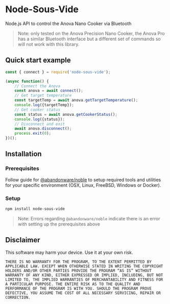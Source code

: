# Node-Sous-Vide

Node.js API to control the Anova Nano Cooker via Bluetooth

> Note: only tested on the Anova Precision Nano Cooker, the Anova Pro has a similar Bluetooth interface but a different set of commands so will not work with this library.

## Quick start example

```js
const { connect } = require('node-sous-vide');

(async function() {
    // Connect the Anova
    const anova = await connect();
    // Get target temperature
    const targetTemp = await anova.getTargetTemperature();
    console.log({targetTemp});
    // Get cooker status
    const status = await anova.getCookerStatus();
    console.log({status});
    // Disconnect and exit
    await anova.disconnect();
    process.exit(0);
})();
```

## Installation
### Prerequisites

Follow guide for [@abandonware/noble](https://github.com/abandonware/noble#installation) to setup required tools and utilities for your specific environment (OSX, Linux, FreeBSD, Windows or Docker).

### Setup

```sh
npm install node-sous-vide
```

> Note: Errors regarding `@abandonware/noble` indicate there is an error with setting up the prerequisites above

## Disclaimer

This software may harm your device. Use it at your own risk.

`
THERE IS NO WARRANTY FOR THE PROGRAM, TO THE EXTENT PERMITTED BY APPLICABLE LAW. EXCEPT WHEN OTHERWISE STATED IN WRITING THE COPYRIGHT HOLDERS AND/OR OTHER PARTIES PROVIDE THE PROGRAM “AS IS” WITHOUT WARRANTY OF ANY KIND, EITHER EXPRESSED OR IMPLIED, INCLUDING, BUT NOT LIMITED TO, THE IMPLIED WARRANTIES OF MERCHANTABILITY AND FITNESS FOR A PARTICULAR PURPOSE. THE ENTIRE RISK AS TO THE QUALITY AND PERFORMANCE OF THE PROGRAM IS WITH YOU. SHOULD THE PROGRAM PROVE DEFECTIVE, YOU ASSUME THE COST OF ALL NECESSARY SERVICING, REPAIR OR CORRECTION.
`
